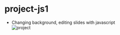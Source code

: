 # project-js1
* Changing background, editing slides with javascript </br>
![project](https://github.com/muratavci05/project-js1/blob/022b5b78666ff865760bde3d4576c6f6d1f77be4/javascript-basic-project-1.gif)
